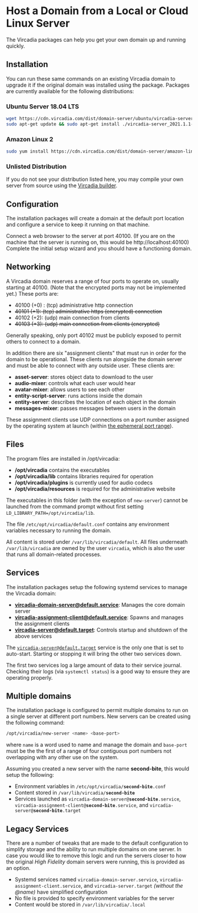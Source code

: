 # Host a Domain from a Local or Cloud Linux Server

The Vircadia packages can help you get your own domain up and running quickly.

## Installation

You can run these same commands on an existing Vircadia domain to upgrade it if the original domain was installed using the package. Packages are currently available for the following distributions:

### Ubuntu Server 18.04 LTS

```sh
wget https://cdn.vircadia.com/dist/domain-server/ubuntu/vircadia-server_2021.1.1-eos-20210405-1751a59-0ubuntu1-1_amd64.deb
sudo apt-get update && sudo apt-get install ./vircadia-server_2021.1.1-eos-20210405-1751a59-0ubuntu1-1_amd64.deb
```

### Amazon Linux 2

```sh
sudo yum install https://cdn.vircadia.com/dist/domain-server/amazon-linux/vircadia-server-2021.1.1_EOS_20210405_1751a59-1.amzn2.x86_64.rpm
```

### Unlisted Distribution

If you do not see your distribution listed here, you may compile your own server from source using the [Vircadia builder](https://github.com/vircadia/vircadia-builder).
    
## Configuration

The installation packages will create a domain at the default port location and configure a service to keep it running on that machine.

Connect a web browser to the server at port 40100. (If you are on the machine that the server is running on, this would be http://localhost:40100) Complete the initial setup wizard and you should have a functioning domain.

## Networking

A Vircadia domain reserves a range of four ports to operate on, usually starting at 40100. (Note that the encrypted ports may not be implemented yet.) These ports are:
 - 40100 (+0) : (tcp) administrative http connection
 - <del>40101 (+1): (tcp) administrative https (encrypted) connection</dev>
 - 40102 (+2): (udp) main connection from clients
 - <del>40103 (+3): (udp) main connection from clients (encrypted)</dev>

Generally speaking, only port 40102 must be publicly exposed to permit others to connect to a domain.

In addition there are six "assignment clients" that must run in order for the domain to be operational.  These clients run alongside the domain server and must be able to connect with any outside user.  These clients are:
- **asset-server**: stores object data to download to the user
- **audio-mixer**: controls what each user would hear
- **avatar-mixer**: allows users to see each other
- **entity-script-server**: runs actions inside the domain
- **entity-server**: describes the location of each object in the domain
- **messages-mixer**: passes messages between users in the domain

These assignment clients use UDP connections on a port number assigned by the operating system at launch (within [the ephemeral port range](https://en.wikipedia.org/wiki/Ephemeral_port)).

## Files

The program files are installed in /opt/vircadia:
 - **/opt/vircadia** contains the executables
 - **/opt/vircadia/lib** contains libraries required for operation
 - **/opt/vircadia/plugins** is currently used for audio codecs
 - **/opt/vircadia/resources** is required for the administrative website

The executables in this folder (with the exception of <code>new-server</code>) cannot be launched from the command prompt without first setting <code>LD_LIBRARY_PATH=/opt/vircadia/lib</code>.

The file <code>/etc/opt/vircadia/default.conf</code> contains any environment variables necessary to running the domain.

All content is stored under <code>/var/lib/vircadia/default</code>.  All files underneath <code>/var/lib/vircadia</code> are owned by the user <code>vircadia</code>, which is also the user that runs all domain-related processes.

## Services

The installation packages setup the following systemd services to manage the Vircadia domain:
- **vircadia-domain-server@default.service**: Manages the core domain server
- **vircadia-assignment-client@default.service**: Spawns and manages the assignment clients
- **vircadia-server@default.target**: Controls startup and shutdown of the above services

The <code>vircadia-server@default.target</code> service is the only one that is set to auto-start. Starting or stopping it will bring the other two services down.

The first two services log a large amount of data to their service journal. Checking their logs (via <code>systemctl status</code>) is a good way to ensure they are operating properly.

## Multiple domains

The installation package is configured to permit multiple domains to run on a single server at different port numbers. New servers can be created using the following command:

```sh
/opt/vircadia/new-server <name> <base-port>
```

where <code>name</code> is a word used to name and manage the domain and <code>base-port</code> must be the the first of a range of four contiguous port numbers not overlapping with any other use on the system.

Assuming you created a new server with the name **second-bite**, this would setup the following:
 - Environment variables in <code>/etc/opt/vircadia/**second-bite**.conf</code>
 - Content stored in <code>/var/lib/vircadia/**second-bite**</code>
 - Services launched as <code>vircadia-domain-server@**second-bite**.service</code>, <code>vircadia-assignment-client@**second-bite**.service</code>, and <code>vircadia-server@**second-bite**.target</code>
 
## Legacy Services

There are a number of tweaks that are made to the default configuration to simplify storage and the ability to run multiple domains on one server. In case you would like to remove this logic and run the servers closer to how the original *High Fidelity* domain servers were running, this is provided as an option.
 - Systemd services named <code>vircadia-domain-server.service</code>, <code>vircadia-assignment-client.service</code>, and <code>vircadia-server.target</code> *(without the @name)* have simplified configuration
 - No file is provided to specify environment variables for the server
 - Content would be stored in <code>/var/lib/vircadia/.local</code>
